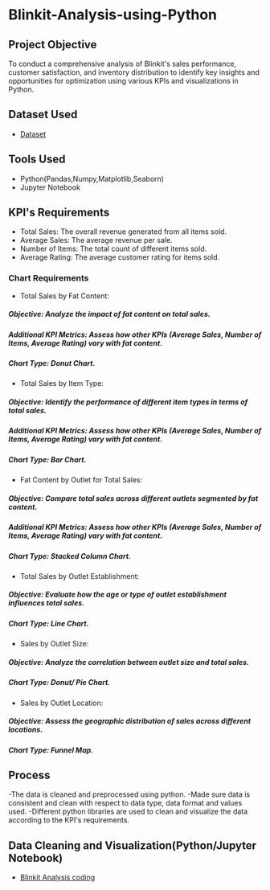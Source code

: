 # Blinkit-Analysis-using-Python

## Project Objective
To conduct a comprehensive analysis of Blinkit's sales performance, customer satisfaction, and inventory distribution to identify key insights and opportunities for optimization using various KPIs and visualizations in Python.

## Dataset Used
- <a href="https://github.com/afrasumi0112-byte/Blinkit-Analysis-using-Python/blob/main/blinkit_data.csv">Dataset</a>

## Tools Used
- Python(Pandas,Numpy,Matplotlib,Seaborn)
- Jupyter Notebook

## KPI's Requirements
- Total Sales: The overall revenue generated from all items sold.
- Average Sales: The average revenue per sale.
- Number of Items: The total count of different items sold.
- Average Rating: The average customer rating for items sold.
### Chart Requirements
- Total Sales by Fat Content:
 ##### Objective: Analyze the impact of fat content on total sales.
 ##### Additional KPI Metrics: Assess how other KPIs (Average Sales, Number of Items, Average Rating) vary with fat content.
 ##### Chart Type: Donut Chart.
- Total Sales by Item Type:
 ##### Objective: Identify the performance of different item types in terms of total sales.
 ##### Additional KPI Metrics: Assess how other KPIs (Average Sales, Number of Items, Average Rating) vary with fat content.
 ##### Chart Type: Bar Chart.
- Fat Content by Outlet for Total Sales: 
 ##### Objective: Compare total sales across different outlets segmented by fat content.
 ##### Additional KPI Metrics: Assess how other KPIs (Average Sales, Number of Items, Average Rating) vary with fat content.
 ##### Chart Type: Stacked Column Chart.
- Total Sales by Outlet Establishment:
 ##### Objective: Evaluate how the age or type of outlet establishment influences total sales.
 ##### Chart Type: Line Chart.
- Sales by Outlet Size:
 ##### Objective: Analyze the correlation between outlet size and total sales.
 ##### Chart Type: Donut/ Pie Chart.
- Sales by Outlet Location:
 ##### Objective: Assess the geographic distribution of sales across different locations.
 ##### Chart Type: Funnel Map.

## Process
-The data is cleaned and preprocessed using python.
-Made sure data is consistent and clean with respect to data type, data format and values used.
-Different python libraries are used to clean and visualize the data according to the KPI's requirements.

## Data Cleaning and Visualization(Python/Jupyter Notebook)
- <a href="https://github.com/afrasumi0112-byte/Blinkit-Analysis-using-Python/blob/main/Blinkit%20Analysis.ipynb">Blinkit Analysis coding</a>

